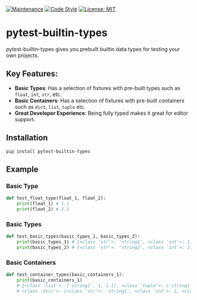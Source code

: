 [![Maintenance](https://img.shields.io/badge/Maintained%3F-yes-green.svg)](https://GitHub.com/Naereen/StrapDown.js/graphs/commit-activity)
[![Code Style](https://img.shields.io/badge/code%20style-black-000000.svg)](https://github.com/ambv/black)
[![License: MIT](https://img.shields.io/badge/License-MIT-blueviolet.svg)](https://opensource.org/licenses/MIT)

# pytest-builtin-types

pytest-builtin-types gives you prebuilt builtin data types for testing your own projects.

## Key Features:
* **Basic Types**: Has a selection of fixtures with pre-built types such as `float`, `int`, `str`, etc.
* **Basic Containers**: Has a selection of fixtures with pre-built containers such as `dict`, `list`, `tuple` etc.
* **Great Developer Experience**: Being fully typed makes it great for editor support.

## Installation
`pip install pytest-builtin-types`

## Example

### Basic Type
```python
def test_float_type(float_1, float_2):
    print(float_1) # 1.1
    print(float_2) # 2.1
```
### Basic Types
```python
def test_basic_types(basic_types_1, basic_types_2):
    print(basic_types_1) # {<class 'str'>: 'string1', <class 'int'>: 1, <class 'float'>: 1.1}
    print(basic_types_2) # {<class 'str'>: 'string2', <class 'int'>: 2, <class 'float'>: 1.2}
```
### Basic Containers
```python
def test_container_types(basic_containers_1):
    print(basic_containers_1) 
    # {<class 'list'>: ['string1', 1, 1.1], <class 'tuple'>: ('string1', 1, 1.1), <class 'set'>: {1, 'string1', 1.1},
    # <class 'dict'>: {<class 'str'>: 'string1', <class 'int'>: 1, <class 'float'>: 1.1}}
```